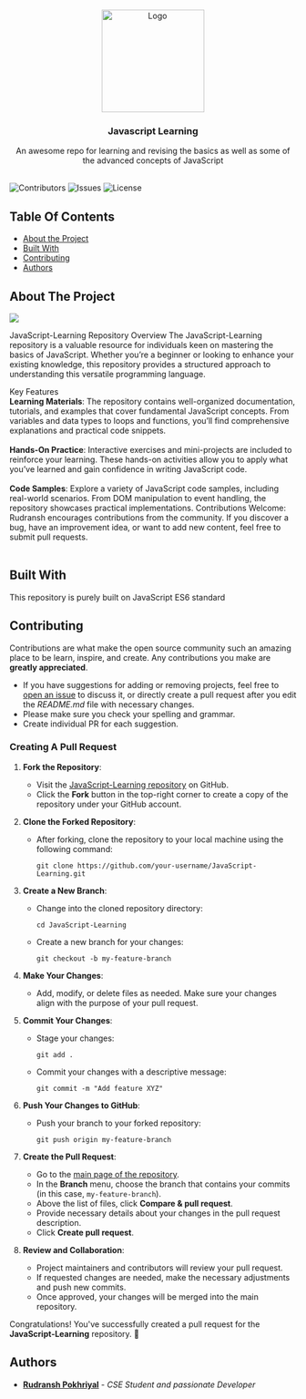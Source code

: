<br/>
<p align="center">
  <a href="https://github.com/rudransh-pokhriyal/JS">
    <img src="https://github.com/rudransh-pokhriyal/JavaScript-Learning/blob/main/resources-readme/JavaScript-logo.png?raw=true" alt="Logo" width="180" height="180">
  </a>

  <h3 align="center">Javascript Learning</h3>

  <p align="center">
    An awesome repo for learning and revising the basics as well as some of the advanced concepts of JavaScript
    <br/>
    <br/>
  </p>
</p>

![Contributors](https://img.shields.io/github/contributors/rudransh-pokhriyal/JS?color=dark-green) ![Issues](https://img.shields.io/github/issues/rudransh-pokhriyal/JS) ![License](https://img.shields.io/github/license/rudransh-pokhriyal/JS) 

## Table Of Contents

* [About the Project](#about-the-project)
* [Built With](#built-with)
* [Contributing](#contributing)
* [Authors](#authors)

## About The Project

<img src="https://github.com/rudransh-pokhriyal/JavaScript-Learning/blob/main/resources-readme/Opera%20Snapshot_2024-02-27_215411_github.com.png" />

JavaScript-Learning Repository
Overview
The JavaScript-Learning repository is a valuable resource for individuals keen on mastering the basics of JavaScript. Whether you’re a beginner or looking to enhance your existing knowledge, this repository provides a structured approach to understanding this versatile programming language.

Key Features<br />
**Learning Materials**: The repository contains well-organized documentation, tutorials, and examples that cover fundamental JavaScript concepts. From variables and data types to loops and functions, you’ll find comprehensive explanations and practical code snippets.<br/><br/>
**Hands-On Practice**: Interactive exercises and mini-projects are included to reinforce your learning. These hands-on activities allow you to apply what you’ve learned and gain confidence in writing JavaScript code.<br/><br/>
**Code Samples**: Explore a variety of JavaScript code samples, including real-world scenarios. From DOM manipulation to event handling, the repository showcases practical implementations.
Contributions Welcome: Rudransh encourages contributions from the community. If you discover a bug, have an improvement idea, or want to add new content, feel free to submit pull requests.<br/><br/>

## Built With

This repository is purely built on JavaScript ES6 standard

## Contributing

Contributions are what make the open source community such an amazing place to be learn, inspire, and create. Any contributions you make are **greatly appreciated**.
* If you have suggestions for adding or removing projects, feel free to [open an issue](https://github.com/rudransh-pokhriyal/JS/issues/new) to discuss it, or directly create a pull request after you edit the *README.md* file with necessary changes.
* Please make sure you check your spelling and grammar.
* Create individual PR for each suggestion.

### Creating A Pull Request


1. **Fork the Repository**:
   - Visit the [JavaScript-Learning repository](https://github.com/rudransh-pokhriyal/JavaScript-Learning) on GitHub.
   - Click the **Fork** button in the top-right corner to create a copy of the repository under your GitHub account.

2. **Clone the Forked Repository**:
   - After forking, clone the repository to your local machine using the following command:
     ```
     git clone https://github.com/your-username/JavaScript-Learning.git
     ```

3. **Create a New Branch**:
   - Change into the cloned repository directory:
     ```
     cd JavaScript-Learning
     ```
   - Create a new branch for your changes:
     ```
     git checkout -b my-feature-branch
     ```

4. **Make Your Changes**:
   - Add, modify, or delete files as needed. Make sure your changes align with the purpose of your pull request.

5. **Commit Your Changes**:
   - Stage your changes:
     ```
     git add .
     ```
   - Commit your changes with a descriptive message:
     ```
     git commit -m "Add feature XYZ"
     ```

6. **Push Your Changes to GitHub**:
   - Push your branch to your forked repository:
     ```
     git push origin my-feature-branch
     ```

7. **Create the Pull Request**:
   - Go to the [main page of the repository](https://github.com/rudransh-pokhriyal/JavaScript-Learning).
   - In the **Branch** menu, choose the branch that contains your commits (in this case, `my-feature-branch`).
   - Above the list of files, click **Compare & pull request**.
   - Provide necessary details about your changes in the pull request description.
   - Click **Create pull request**.

8. **Review and Collaboration**:
   - Project maintainers and contributors will review your pull request.
   - If requested changes are needed, make the necessary adjustments and push new commits.
   - Once approved, your changes will be merged into the main repository.

Congratulations! You've successfully created a pull request for the **JavaScript-Learning** repository. 🎉

## Authors

* **[Rudransh Pokhriyal](https://github.com/rudransh-pokhriyal)** - *CSE Student and passionate Developer*
